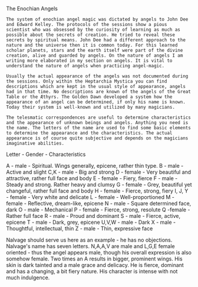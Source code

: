The Enochian Angels

    The system of enochian angel magic was dictated by angels to John Dee and Edward Kelley. The protocols of the sessions show a pious scientist who was obsessed by the curiosity of learning as much as possible about the secrets of creation. He tried to reveal these secrets by spiritual means. John Dee had a different approach to the nature and the universe then it is common today. For this learned scholar planets, stars and the earth itself were part of the divine creation, alive and guarded by angels. On the nature of angels I am writing more elaborated in my section on angels. It is vital to understand the nature of angels when practicing angel-magic.

    Usually the actual appearance of the angels was not documented during the sessions. Only within the Heptarchia Mystica you can find descriptions which are kept in the usual style of appearance, angels had in that time. No descriptions are known of the angels of the Great Table or the Æthyrs. The Golden Dawn developed a system how the appearance of an angel can be determined, if only his name is known. Today their system is well-known and utilized by many magicians.

    The telesmatic correspondences are useful to determine characteristics and the appearance of unknown beings and angels. Anything you need is the name. The letters of the name are used to find some basic elements to determine the appearance and the characteristics. The actual appearance is of course quite subjective and depends on the magicians imaginative abilities.




Letter - Gender - Characteristics


A - male - Spiritual. Wings generally, epicene, rather thin type.
B - male - Active and slight
C,K - male - Big and strong
D - female - Very beautiful and attractive, rather full face and body
E - female - Fiery, fierce
F - male - Steady and strong. Rather heavy and clumsy
G - female - Grey, beautiful yet changeful, rather full face and body
H - female - Fierce, strong, fiery
I, J, Y - female - Very white and delicate
L - female - Well-proportioned
M - female - Reflective, dream-like, epicene
N - male - Square determined face, dark
O - male - Mechanical
P - female - Fierce, strong, resolute
Q -female - Rather full face
R - male - Proud and dominant
S - male - Fierce, active, epicene
T - male - Dark, grey, epicene
U,V,W - male - Dark
X - male - Thoughtful, intellectual, thin
Z - male - Thin, expressive face


Nalvage should serve us here as an example - he has no objections. Nalvage's name has seven letters. N,A,A,V are male and L,G,E female oriented - thus the angel appears male, though his overall expression is also somehow female. Two times an A results in bigger, prominent wings. His skin is dark tainted and a male grace and delicacy. He is fierce, dominant and has a changing, a bit fiery nature. His character is intense with not much indulgence.